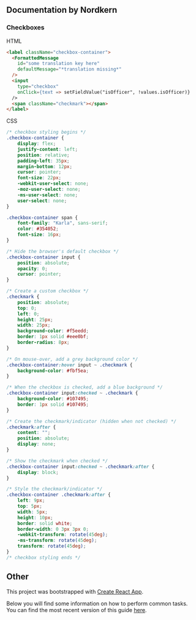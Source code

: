 ## Documentation by Nordkern

### Checkboxes
HTML
```html
<label className="checkbox-container">
  <FormattedMessage
    id="some translation key here"
    defaultMessage="*translation missing*"
  />
  <input
    type="checkbox"
    onClick={text => setFieldValue("isOfficer", !values.isOfficer)}
  />
  <span className="checkmark"></span>
</label>
```
CSS
```css
/* checkbox styling begins */
.checkbox-container {
    display: flex;
    justify-content: left;
    position: relative;
    padding-left: 35px;
    margin-bottom: 12px;
    cursor: pointer;
    font-size: 22px;
    -webkit-user-select: none;
    -moz-user-select: none;
    -ms-user-select: none;
    user-select: none;
}

.checkbox-container span {
    font-family: "Karla", sans-serif;
    color: #354052;
    font-size: 16px;
}

/* Hide the browser's default checkbox */
.checkbox-container input {
    position: absolute;
    opacity: 0;
    cursor: pointer;
}

/* Create a custom checkbox */
.checkmark {
    position: absolute;
    top: 0;
    left: 0;
    height: 25px;
    width: 25px;
    background-color: #f5eedd;
    border: 1px solid #eee0bf;
    border-radius: 8px;
}

/* On mouse-over, add a grey background color */
.checkbox-container:hover input ~ .checkmark {
    background-color: #fbf5ea;
}

/* When the checkbox is checked, add a blue background */
.checkbox-container input:checked ~ .checkmark {
    background-color: #107495;
    border: 1px solid #107495;
}

/* Create the checkmark/indicator (hidden when not checked) */
.checkmark:after {
    content: "";
    position: absolute;
    display: none;
}

/* Show the checkmark when checked */
.checkbox-container input:checked ~ .checkmark:after {
    display: block;
}

/* Style the checkmark/indicator */
.checkbox-container .checkmark:after {
    left: 9px;
    top: 5px;
    width: 5px;
    height: 10px;
    border: solid white;
    border-width: 0 3px 3px 0;
    -webkit-transform: rotate(45deg);
    -ms-transform: rotate(45deg);
    transform: rotate(45deg);
}
/* checkbox styling ends */
```


## Other
This project was bootstrapped with [Create React App](https://github.com/facebookincubator/create-react-app).

Below you will find some information on how to perform common tasks.<br>
You can find the most recent version of this guide [here](https://github.com/facebookincubator/create-react-app/blob/master/packages/react-scripts/template/README.md).
